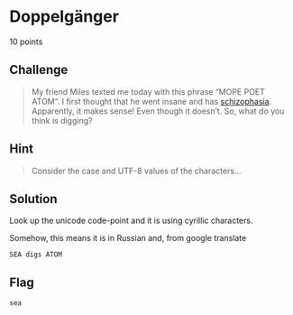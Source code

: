 # Doppelgänger
10 points

## Challenge 
> My friend Miles texted me today with this phrase “МОРЕ РОЕТ АТОМ”. I first thought that he went insane and has [schizophasia](https://en.wikipedia.org/wiki/Schizophasia). Apparently, it makes sense! Even though it doesn’t. So, what do you think is digging?

## Hint
> Consider the case and UTF-8 values of the characters…

## Solution

Look up the unicode code-point and it is using cyrillic characters. 

Somehow, this means it is in Russian and, from google translate

	SEA digs ATOM


## Flag

	sea